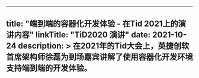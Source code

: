 
---
title: "端到端的容器化开发体验 - 在Tid 2021上的演讲内容"
linkTitle: "TiD2020 演讲"
date: 2021-10-24
description: >
  在2021年的Tid大会上，英捷创软首席架构师徐磊为到场嘉宾讲解了使用容器化开发环境支持端到端的开发体验。
---
